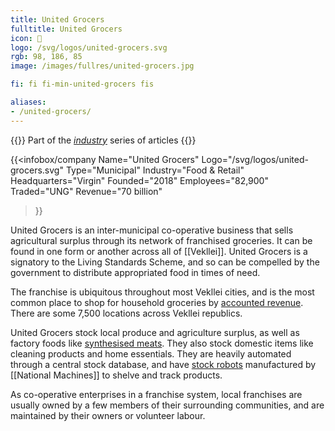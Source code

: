 ```yaml
---
title: United Grocers
fulltitle: United Grocers
icon: 🌾
logo: /svg/logos/united-grocers.svg
rgb: 98, 186, 85
image: /images/fullres/united-grocers.jpg

fi: fi fi-min-united-grocers fis

aliases:
- /united-grocers/
---
```

{{<note series>}}
 Part of the *[industry](/industry/)* series of articles
{{</note>}}

{{<infobox/company
	 Name="United Grocers"
	 Logo="/svg/logos/united-grocers.svg"
	 Type="Municipal"
	 Industry="Food & Retail"
	 Headquarters="Virgin"
	 Founded="2018"
	 Employees="82,900"
	 Traded="UNG"
	 Revenue="70 billion"
 >}}

United Grocers is an inter-municipal co-operative business that sells agricultural surplus through its network of franchised groceries. It can be found in one form or another across all of [[Vekllei]]. United Grocers is a signatory to the Living Standards Scheme, and so can be compelled by the government to distribute appropriated food in times of need.

The franchise is ubiquitous throughout most Vekllei cities, and is the most common place to shop for household groceries by [accounted revenue](/bulletin/accounted-revenue/). There are some 7,500 locations across Vekllei republics.

United Grocers stock local produce and agriculture surplus, as well as factory foods like [synthesised meats](/stories/breakfast/). They also stock domestic items like cleaning products and home essentials. They are heavily automated through a central stock database, and have [stock robots](/stories/grocery-robot) manufactured by [[National Machines]] to shelve and track products.

As co-operative enterprises in a franchise system, local franchises are usually owned by a few members of their surrounding communities, and are maintained by their owners or volunteer labour.
